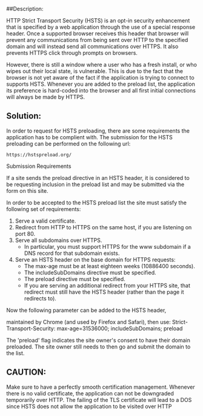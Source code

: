 ##Description:

HTTP Strict Transport Security (HSTS) is an opt-in security enhancement that is specified by a 
web application through the use of a special response header. Once a supported browser receives 
this header that browser will prevent any communications from being sent over HTTP to the specified 
domain and will instead send all communications over HTTPS. It also prevents HTTPS click through prompts on browsers.

However, there is still a window where a user who has a fresh install, or who wipes out their local state,
is vulnerable. This is due to the fact that the browser is not yet aware of the fact if the application is trying to connect to supports HSTS. Whenever you are added to the preload list,
the application its preference is hard-coded into the browser and all first initial connections will
always be made by HTTPS.

## Solution:

In order to request for HSTS preloading, there are some requirements the application has to 
be complient with. The submission for the HSTS preloading can be performed on the following url:

    https://hstspreload.org/

Submission Requirements

If a site sends the preload directive in an HSTS header, it is considered to be requesting 
inclusion in the preload list and may be submitted via the form on this site.

In order to be accepted to the HSTS preload list the site must satisfy the following set of requirements:

1. Serve a valid certificate.
2. Redirect from HTTP to HTTPS on the same host, if you are listening on port 80.
3. Serve all subdomains over HTTPS.
   - In particular, you must support HTTPS for the www subdomain if a DNS record for that subdomain exists.
5. Serve an HSTS header on the base domain for HTTPS requests:
   - The max-age must be at least eighteen weeks (10886400 seconds).
   - The includeSubDomains directive must be specified.
   - The preload directive must be specified.
   - If you are serving an additional redirect from your HTTPS site, that redirect must still have the HSTS
     header (rather than the page it redirects to).

Now the following parameter can be added to the HSTS header,

maintained by Chrome (and used by Firefox and Safari), then use:
    Strict-Transport-Security: max-age=31536000; includeSubDomains; preload

The 'preload' flag indicates the site owner's consent to have their domain preloaded. The site owner
still needs to then go and submit the domain to the list.

## CAUTION:

Make sure to have a perfectly smooth certification management. Whenever there is no
valid certificate, the application can not be downgraded temporarily over HTTP. The failing of
the TLS certificate will lead to a DOS since HSTS does not allow the application to be visited over HTTP
